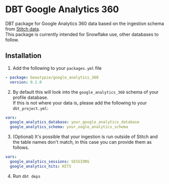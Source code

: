 # DBT Google Analytics 360

DBT package for Google Analytics 360 data based on the ingestion schema from [Stitch data](https://www.stitchdata.com/docs/integrations/saas/google-analytics-360#schema).  
This package is currently intended for Snowflake use, other databases to follow.  

## Installation
1. Add the following to your `packages.yml` file  
```yml
- package: beautypie/google_analytics_360
  version: 0.1.0
```

2. By default this will look into the `google_analytics_360` schema of your profile database.  
If this is not where your data is, please add the following to your `dbt_project.yml`:
```yml
vars:
  google_analytics_database: your_google_analytics_database
  google_analytics_schema: your_oogle_analytics_schema
```

3. (Optional) It's possible that your ingestion is run outside of Stitch and the table
names don't match, in this case you can provide them as follows.
```yml
vars:
  google_analytics_sessions: SESSIONS
  google_analytics_hits: HITS
```

4. Run `dbt deps`
